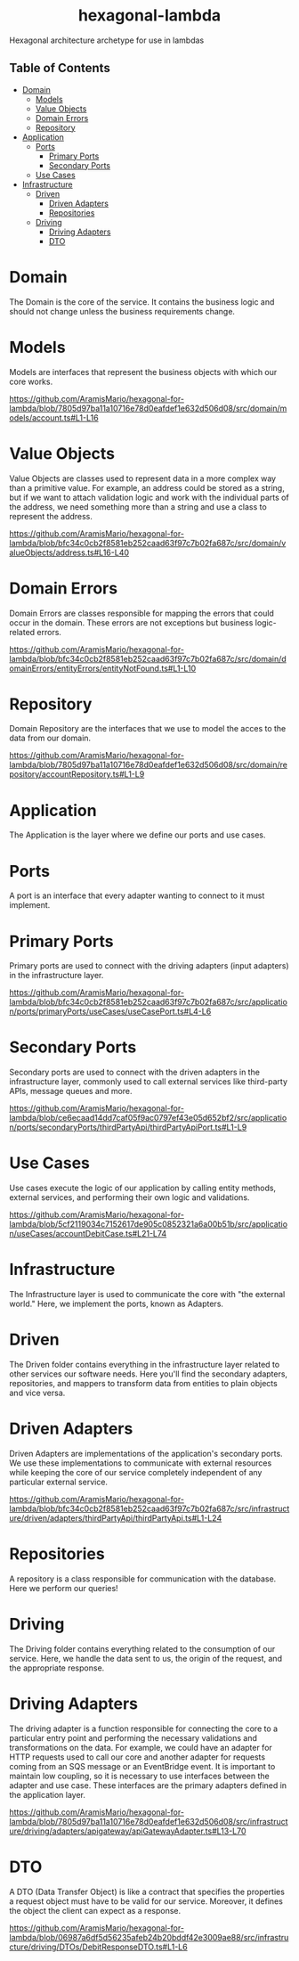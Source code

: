 <h1 align="center"> hexagonal-lambda </h1>
Hexagonal architecture archetype for use in lambdas

## Table of Contents
- [Domain](#Domain)
    - [Models](#Models)
    - [Value Objects](#value-objects)
    - [Domain Errors](#domain-errors)
    - [Repository](#domain-repository)
- [Application](#Application)
    - [Ports](#Ports)
        - [Primary Ports](#primary-ports)
        - [Secondary Ports](#secondary-ports)
    - [Use Cases](#UseCases)
- [Infrastructure](#Infrastructure)
    - [Driven](#Driven)
        - [Driven Adapters](#driven-adapters)
        - [Repositories](#Repositories)
    - [Driving](#Driving)
        - [Driving Adapters](#driving-adapters)
        - [DTO](#DTO)

# Domain
The Domain is the core of the service. It contains the business logic and should not change unless the business requirements change.

# Models
Models are interfaces that represent the business objects with which our core works.

https://github.com/AramisMario/hexagonal-for-lambda/blob/7805d97ba11a10716e78d0eafdef1e632d506d08/src/domain/models/account.ts#L1-L16

# Value Objects
Value Objects are classes used to represent data in a more complex way than a primitive value. For example, an address could be stored as a string, but if we want to attach validation logic and work with the individual parts of the address, we need something more than a string and use a class to represent the address.

https://github.com/AramisMario/hexagonal-for-lambda/blob/bfc34c0cb2f8581eb252caad63f97c7b02fa687c/src/domain/valueObjects/address.ts#L16-L40

# Domain Errors
Domain Errors are classes responsible for mapping the errors that could occur in the domain. These errors are not exceptions but business logic-related errors.

https://github.com/AramisMario/hexagonal-for-lambda/blob/bfc34c0cb2f8581eb252caad63f97c7b02fa687c/src/domain/domainErrors/entityErrors/entityNotFound.ts#L1-L10

# Repository
Domain Repository are the interfaces that we use to model the acces to the data from our domain.

https://github.com/AramisMario/hexagonal-for-lambda/blob/7805d97ba11a10716e78d0eafdef1e632d506d08/src/domain/repository/accountRepository.ts#L1-L9

# Application
The Application is the layer where we define our ports and use cases.

# Ports
A port is an interface that every adapter wanting to connect to it must implement.

# Primary Ports
Primary ports are used to connect with the driving adapters (input adapters) in the infrastructure layer.

https://github.com/AramisMario/hexagonal-for-lambda/blob/bfc34c0cb2f8581eb252caad63f97c7b02fa687c/src/application/ports/primaryPorts/useCases/useCasePort.ts#L4-L6

# Secondary Ports
Secondary ports are used to connect with the driven adapters in the infrastructure layer, commonly used to call external services like third-party APIs, message queues and more.

https://github.com/AramisMario/hexagonal-for-lambda/blob/ce6ecaad14dd7caf05f9ac0797ef43e05d652bf2/src/application/ports/secondaryPorts/thirdPartyApi/thirdPartyApiPort.ts#L1-L9

# Use Cases
Use cases execute the logic of our application by calling entity methods, external services, and performing their own logic and validations.

https://github.com/AramisMario/hexagonal-for-lambda/blob/5cf2119034c7152617de905c0852321a6a00b51b/src/application/useCases/accountDebitCase.ts#L21-L74

# Infrastructure
The Infrastructure layer is used to communicate the core with "the external world." Here, we implement the ports, known as Adapters.

# Driven
The Driven folder contains everything in the infrastructure layer related to other services our software needs. Here you'll find the secondary adapters, repositories, and mappers to transform data from entities to plain objects and vice versa.

# Driven Adapters
Driven Adapters are implementations of the application's secondary ports. We use these implementations to communicate with external resources while keeping the core of our service completely independent of any particular external service.

https://github.com/AramisMario/hexagonal-for-lambda/blob/bfc34c0cb2f8581eb252caad63f97c7b02fa687c/src/infrastructure/driven/adapters/thirdPartyApi/thirdPartyApi.ts#L1-L24

# Repositories
A repository is a class responsible for communication with the database. Here we perform our queries!

# Driving
The Driving folder contains everything related to the consumption of our service. Here, we handle the data sent to us, the origin of the request, and the appropriate response.

# Driving Adapters
The driving adapter is a function responsible for connecting the core to a particular entry point and performing the necessary validations and transformations on the data. For example, we could have an adapter for HTTP requests used to call our core and another adapter for requests coming from an SQS message or an EventBridge event. It is important to maintain low coupling, so it is necessary to use interfaces between the adapter and use case. These interfaces are the primary adapters defined in the application layer.

https://github.com/AramisMario/hexagonal-for-lambda/blob/7805d97ba11a10716e78d0eafdef1e632d506d08/src/infrastructure/driving/adapters/apigateway/apiGatewayAdapter.ts#L13-L70

# DTO
A DTO (Data Transfer Object) is like a contract that specifies the properties a request object must have to be valid for our service. Moreover, it defines the object the client can expect as a response.

https://github.com/AramisMario/hexagonal-for-lambda/blob/06987a6df5d56235afeb24b20bddf42e3009ae88/src/infrastructure/driving/DTOs/DebitResponseDTO.ts#L1-L6
